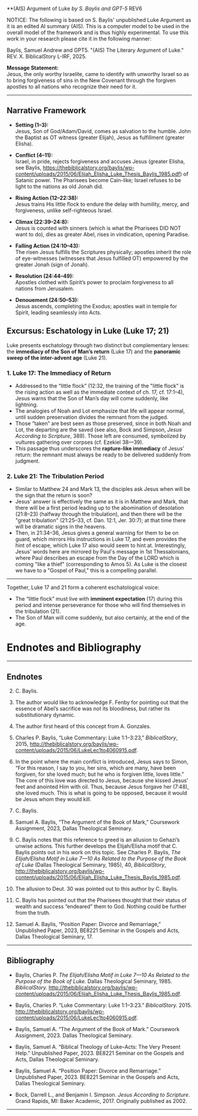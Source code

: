 **(AIS) Argument of Luke
*by S. Baylis and GPT-5*
REV6

NOTICE: The following is based on S. Baylis' unpublished Luke Argument as it is an edited AI summary (AIS). This is a computer model to be used in the overall model of the framework and is thus highly experimental. To use this work in your research please cite it in the following manner:

Baylis, Samuel Andrew and GPT5. "(AIS) The Literary Argument of Luke." REV. X. BiblicalStory L-IRF, 2025.

**Message Statement:**  
Jesus, the only worthy Israelite, came to identify with unworthy Israel so as to bring forgiveness of sins in the New Covenant through the forgiven apostles to all nations who recognize their need for it.  

---

## Narrative Framework

- **Setting (1–3):**  
  Jesus, Son of God/Adam/David, comes as salvation to the humble. John the Baptist as OT witness (greater Elijah), Jesus as fulfillment (greater Elisha).  

- **Conflict (4–11):**  
  Israel, in pride, rejects forgiveness and accuses Jesus (greater Elisha, see Baylis, https://thebiblicalstory.org/baylis/wp-content/uploads/2015/06/Elijah_Elisha_Luke_Thesis_Baylis_1985.pdf) of Satanic power. The Pharisees become Cain-like; Israel refuses to be light to the nations as old Jonah did.  

- **Rising Action (12–22:38):**  
  Jesus trains His little flock to endure the delay with humility, mercy, and forgiveness, unlike self-righteous Israel.  

- **Climax (22:39–24:8):**  
  Jesus is counted with sinners (which is what the Pharisees DID NOT want to do), dies as greater Abel, rises in vindication, opening Paradise.  

- **Falling Action (24:10–43):**  
  The risen Jesus fulfills the Scriptures physically; apostles inherit the role of eye-witnesses (witnesses that Jesus fulfilled OT) empowered by the greater Jonah (sign of Jonah).  

- **Resolution (24:44–49):**  
  Apostles clothed with Spirit’s power to proclaim forgiveness to all nations from Jerusalem.  

- **Denouement (24:50–53):**  
  Jesus ascends, completing the Exodus; apostles wait in temple for Spirit, leading seamlessly into Acts.  


## Excursus: Eschatology in Luke (Luke 17; 21)

Luke presents eschatology through two distinct but complementary lenses: the **immediacy of the Son of Man’s return** (Luke 17) and the **panoramic sweep of the inter-advent age** (Luke 21).

### 1. Luke 17: The Immediacy of Return
- Addressed to the “little flock” (12:32, the training of the "little flock" is the rising action as well as the immediate context of ch. 17, cf. 17:1–4), Jesus warns that the Son of Man’s day will come suddenly, like lightning.  
- The analogies of Noah and Lot emphasize that life will appear normal, until sudden preservation divides the remnant from the judged.  
- Those “taken” are best seen as those preserved, since in both Noah and Lot, the departing are the saved (see also, Bock and Simpson, *Jesus According to Scripture*, 389). Those left are consumed, symbolized by vultures gathering over corpses (cf. Ezekiel 38—39).  
- This passage thus underscores the **rapture-like immediacy** of Jesus’ return: the remnant must always be ready to be delivered suddenly from judgment.

### 2. Luke 21: The Tribulation Period
- Similar to Matthew 24 and Mark 13, the disciples ask Jesus when will be the sign that the return is soon? 
- Jesus' answer is effectively the same as it is in Matthew and Mark, that there will be a first period leading up to the abomination of desolation (21:8–23) (halfway through the tribulation), and then there will be the "great tribulation" (21:25–33, cf. Dan. 12:1, Jer. 30:7); at that time there will be dramatic signs in the heavens. 
- Then, in 21:34–36, Jesus gives a general warning for them to be on guard, which mirrors His instructions in Luke 17, and even provides the hint of escape, which Luke 17 also would seem to hint at. Interestingly, Jesus' words here are mirrored by Paul's message in 1st Thessalonians, where Paul describes an escape from the Day of the LORD which is coming "like a thief" (corresponding to Amos 5). As Luke is the closest we have to a "Gospel of Paul," this is a compelling parallel. 

---

Together, Luke 17 and 21 form a coherent eschatological voice:
- The “little flock” must live with **imminent expectation** (17) during this period and intense perseverance for those who will find themselves in the tribulation (21).  
- The Son of Man will come suddenly, but also certainly, at the end of the age.

# Endnotes and Bibliography  


---

## Endnotes

2. C. Baylis.  

3. The author would like to acknowledge F. Fenby for pointing out that the essence of Abel’s sacrifice was not its bloodiness, but rather its substitutionary dynamic.  

4. The author first heard of this concept from A. Gonzales.  

5. Charles P. Baylis, “Luke Commentary: Luke 1:1–3:23,” *BiblicalStory*, 2015, http://thebiblicalstory.org/baylis/wp-content/uploads/2015/06/LukeLec1to4060915.pdf.  

6. In the point where the main conflict is introduced, Jesus says to Simon, “For this reason, I say to you, her sins, which are many, have been forgiven, for she loved much; but he who is forgiven little, loves little.” The core of this love was directed to Jesus, because she kissed Jesus’ feet and anointed Him with oil. Thus, because Jesus forgave her (7:48), she loved much. This is what is going to be opposed, because it would be Jesus whom they would kill.  

7. C. Baylis.  

8. Samuel A. Baylis, “The Argument of the Book of Mark,” Coursework Assignment, 2023, Dallas Theological Seminary.  

9. C. Baylis notes that this reference to greed is an allusion to Gehazi’s unwise actions. This further develops the Elijah/Elisha motif that C. Baylis points out in his work on this topic. See Charles P. Baylis, *The Elijah/Elisha Motif in Luke 7—10 As Related to the Purpose of the Book of Luke* (Dallas Theological Seminary, 1985), 40, *BiblicalStory*, http://thebiblicalstory.org/baylis/wp-content/uploads/2015/06/Elijah_Elisha_Luke_Thesis_Baylis_1985.pdf.  

10. The allusion to Deut. 30 was pointed out to this author by C. Baylis.  

11. C. Baylis has pointed out that the Pharisees thought that their status of wealth and success “endeared” them to God. Nothing could be further from the truth.  

12. Samuel A. Baylis, “Position Paper: Divorce and Remarriage,” Unpublished Paper, 2023, BE8221 Seminar in the Gospels and Acts, Dallas Theological Seminary, 17.  

---

## Bibliography

- Baylis, Charles P. *The Elijah/Elisha Motif in Luke 7—10 As Related to the Purpose of the Book of Luke.* Dallas Theological Seminary, 1985. *BiblicalStory.* http://thebiblicalstory.org/baylis/wp-content/uploads/2015/06/Elijah_Elisha_Luke_Thesis_Baylis_1985.pdf.  

- Baylis, Charles P. “Luke Commentary: Luke 1:1–3:23.” *BiblicalStory.* 2015. http://thebiblicalstory.org/baylis/wp-content/uploads/2015/06/LukeLec1to4060915.pdf.  

- Baylis, Samuel A. “The Argument of the Book of Mark.” Coursework Assignment, 2023. Dallas Theological Seminary.  
  
- Baylis, Samuel A. “Biblical Theology of Luke–Acts: The Very Present Help.” Unpublished Paper, 2023. BE8221 Seminar on the Gospels and Acts, Dallas Theological Seminary.

- Baylis, Samuel A. “Position Paper: Divorce and Remarriage.” Unpublished Paper, 2023. BE8221 Seminar in the Gospels and Acts, Dallas Theological Seminary.  
  
- Bock, Darrell L., and Benjamin I. Simpson. _Jesus According to Scripture_. Grand Rapids, MI: Baker Academic, 2017. Originally published as 2002.

---


